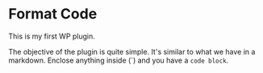 # Format Code

This is my first WP plugin.

The objective of the plugin is quite simple. It's similar to what we have in a markdown. Enclose anything inside (\`) and you have a `code block`.